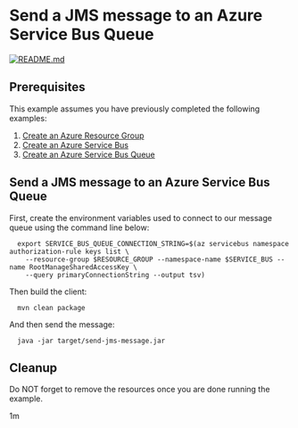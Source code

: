 
# Send a JMS message to an Azure Service Bus Queue

[![README.md](https://github.com/Azure-Samples/java-on-azure-examples/actions/workflows/servicebus_send-jms-message_README_md.yml/badge.svg)](https://github.com/Azure-Samples/java-on-azure-examples/actions/workflows/servicebus_send-jms-message_README_md.yml)

## Prerequisites

This example assumes you have previously completed the following examples:

1. [Create an Azure Resource Group](../../group/create/README.md)
1. [Create an Azure Service Bus](../create/README.md)
1. [Create an Azure Service Bus Queue](../create-queue/README.md)

## Send a JMS message to an Azure Service Bus Queue

<!-- workflow.cron(0 4 * * 5) -->
<!-- workflow.include(../create-queue/README.md) -->

First, create the environment variables used to connect to our message queue
using the command line below:


```shell
  export SERVICE_BUS_QUEUE_CONNECTION_STRING=$(az servicebus namespace authorization-rule keys list \
    --resource-group $RESOURCE_GROUP --namespace-name $SERVICE_BUS --name RootManageSharedAccessKey \
    --query primaryConnectionString --output tsv)
```

<!-- workflow.run()

  cd servicebus/send-jms-message

  -->

Then build the client:

```shell
  mvn clean package
```

And then send the message:

```shell
  java -jar target/send-jms-message.jar
```

<!-- workflow.run()

  cd ../..

-->

<!-- workflow.directOnly() 

  export RESULT=$(az servicebus queue show --resource-group $RESOURCE_GROUP --namespace $SERVICE_BUS --name $SERVICE_BUS_QUEUE --query countDetails.activeMessageCount --output tsv)
  az group delete --name $RESOURCE_GROUP --yes || true
  if [[ "$RESULT" != 1 ]]; then
    exit 1
  fi

  -->

## Cleanup

Do NOT forget to remove the resources once you are done running the example.

1m
